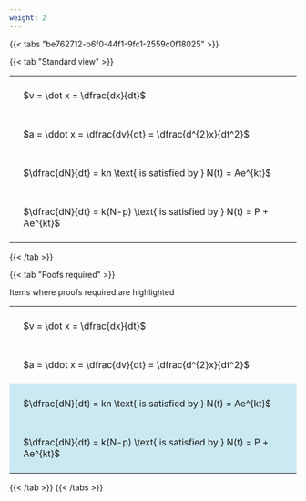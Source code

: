 ```yaml
---
weight: 2
---
```


{{< tabs "be762712-b6f0-44f1-9fc1-2559c0f18025" >}}

{{< tab "Standard view" >}}

<style type="text/css">
#T_3ae65 th.col_heading {
  text-align: left;
  font-size: 1em;
}
#T_3ae65 td {
  text-align: left;
  font-size: 1em;
  padding: 1.5em;
}
</style>
<table id="T_3ae65">
  <thead>
  </thead>
  <tbody>
    <tr>
      <td id="T_3ae65_row0_col0" class="data row0 col0" >$v = \dot x = \dfrac{dx}{dt}$</td>
    </tr>
    <tr>
      <td id="T_3ae65_row1_col0" class="data row1 col0" >$a = \ddot x = \dfrac{dv}{dt} = \dfrac{d^{2}x}{dt^2}$</td>
    </tr>
    <tr>
      <td id="T_3ae65_row2_col0" class="data row2 col0" >$\dfrac{dN}{dt} = kn \text{ is satisfied by } N(t) = Ae^{kt}$</td>
    </tr>
    <tr>
      <td id="T_3ae65_row3_col0" class="data row3 col0" >$\dfrac{dN}{dt} = k(N-p) \text{ is satisfied by } N(t) = P + Ae^{kt}$</td>
    </tr>
  </tbody>
</table>
{{< /tab >}}

{{< tab "Poofs required" >}}

Items where proofs required are highlighted 
<br>
<style type="text/css">
#T_a6315 th.col_heading {
  text-align: left;
  font-size: 1em;
}
#T_a6315 td {
  text-align: left;
  font-size: 1em;
  padding: 1.5em;
}
#T_a6315_row0_col0, #T_a6315_row1_col0 {
  background-color: rgba(0,0,0,0);
}
#T_a6315_row2_col0, #T_a6315_row3_col0 {
  background-color: rgba(0,150,200, 0.2);
}
</style>
<table id="T_a6315">
  <thead>
  </thead>
  <tbody>
    <tr>
      <td id="T_a6315_row0_col0" class="data row0 col0" >$v = \dot x = \dfrac{dx}{dt}$</td>
    </tr>
    <tr>
      <td id="T_a6315_row1_col0" class="data row1 col0" >$a = \ddot x = \dfrac{dv}{dt} = \dfrac{d^{2}x}{dt^2}$</td>
    </tr>
    <tr>
      <td id="T_a6315_row2_col0" class="data row2 col0" >$\dfrac{dN}{dt} = kn \text{ is satisfied by } N(t) = Ae^{kt}$</td>
    </tr>
    <tr>
      <td id="T_a6315_row3_col0" class="data row3 col0" >$\dfrac{dN}{dt} = k(N-p) \text{ is satisfied by } N(t) = P + Ae^{kt}$</td>
    </tr>
  </tbody>
</table>
{{< /tab >}}
{{< /tabs >}}